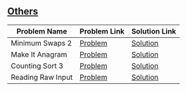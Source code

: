 ## [Others]()

Problem Name|Problem Link|Solution Link
---|---|---
Minimum Swaps 2|[Problem](https://www.hackerrank.com/challenges/minimum-swaps-2/problem)|[Solution](/minimum-swaps-2.cpp)
Make It Anagram|[Problem](https://www.hackerrank.com/challenges/make-it-anagram-mglines/problem)|[Solution](/make-it-anagram-mglines.py)
Counting Sort 3|[Problem](https://www.hackerrank.com/challenges/countingsort3/problem)|[Solution](/countingsort3.c)
Reading Raw Input|[Problem](https://www.hackerrank.com/challenges/python-raw-input/problem)|[Solution](/python-raw-input.py)
